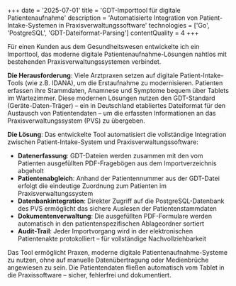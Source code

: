 +++
date = '2025-07-01'
title = 'GDT-Importtool für digitale Patientenaufnahme'
description = 'Automatisierte Integration von Patient-Intake-Systemen in Praxisverwaltungssoftware'
technologies = ['Go', 'PostgreSQL', 'GDT-Dateiformat-Parsing']
contentQuality = 4
+++

Für einen Kunden aus dem Gesundheitswesen entwickelte ich ein Importtool, das moderne digitale Patientenaufnahme-Lösungen nahtlos mit bestehenden Praxisverwaltungssystemen verbindet.

**Die Herausforderung**: Viele Arztpraxen setzen auf digitale Patient-Intake-Tools (wie z.B. IDANA), um die Erstaufnahme zu modernisieren. Patienten erfassen ihre Stammdaten, Anamnese und Symptome bequem über Tablets im Wartezimmer. Diese modernen Lösungen nutzen den GDT-Standard (Geräte-Daten-Träger) – ein in Deutschland etabliertes Dateiformat für den Austausch von Patientendaten – um die erfassten Informationen an das Praxisverwaltungssystem (PVS) zu übergeben.

**Die Lösung**: Das entwickelte Tool automatisiert die vollständige Integration zwischen Patient-Intake-System und Praxisverwaltungssoftware:

- **Datenerfassung**: GDT-Dateien werden zusammen mit den vom Patienten ausgefüllten PDF-Fragebögen aus dem Importverzeichnis abgeholt
- **Patientenabgleich**: Anhand der Patientennummer aus der GDT-Datei erfolgt die eindeutige Zuordnung zum Patienten im Praxisverwaltungssystem
- **Datenbankintegration**: Direkter Zugriff auf die PostgreSQL-Datenbank des PVS ermöglicht das sichere Auslesen der Patientenstammdaten
- **Dokumentenverwaltung**: Die ausgefüllten PDF-Formulare werden automatisch in den patientenspezifischen Ablageordner sortiert
- **Audit-Trail**: Jeder Importvorgang wird in der elektronischen Patientenakte protokolliert – für vollständige Nachvollziehbarkeit

Das Tool ermöglicht Praxen, moderne digitale Patientenaufnahme-Systeme zu nutzen, ohne auf manuelle Datenübertragung oder Medienbrüche angewiesen zu sein. Die Patientendaten fließen automatisch vom Tablet in die Praxissoftware – sicher, fehlerfrei und dokumentiert.
